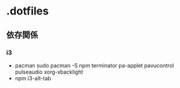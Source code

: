 # .dotfiles
## 依存関係
### i3
* pacman
sudo pacman -S npm terminator pa-applet pavucontrol pulseaudio xorg-xbacklight
* npm
i3-alt-tab

